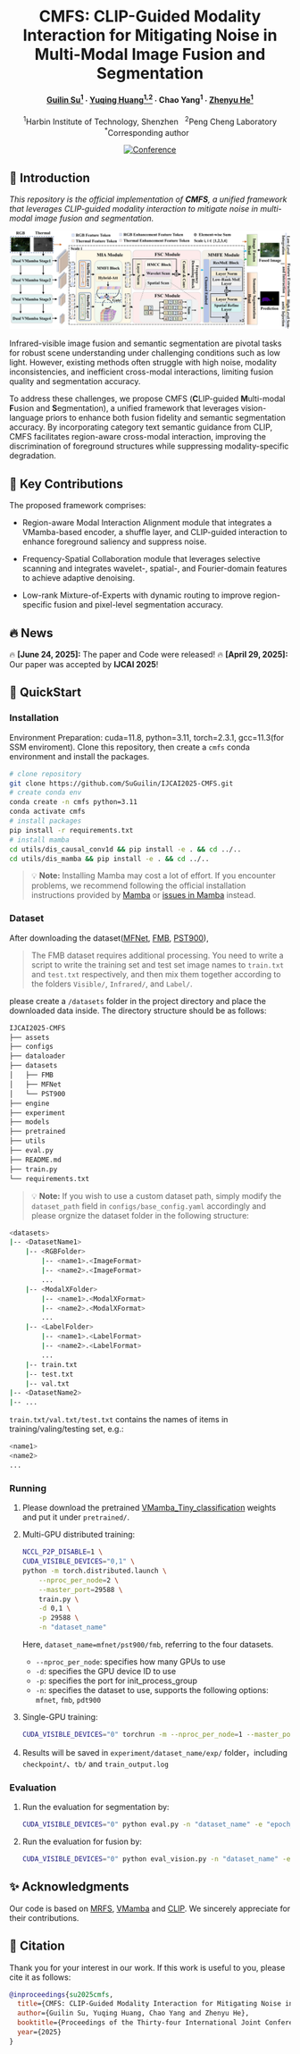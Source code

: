<div align="center">

# CMFS: CLIP-Guided Modality Interaction for Mitigating Noise in Multi-Modal Image Fusion and Segmentation

<h4>
  <a href='https://github.com/SuGuilin' target='_blank'>Guilin Su<sup>1</sup></a>
  ·
  <a href='https://github.com/NorahGreen/' target='_blank'>Yuqing Huang<sup>1,2</sup></a>
  ·
  <a  target='_blank'>Chao Yang<sup>1</sup></a>
  ·
  <a href='https://scholar.google.com/citations?user=7_VvbbAAAAAJ&hl=zh-CN&oi=ao/' target='_blank'>Zhenyu He<sup>1</sup></a>
</h4>

<p><sup>1</sup>Harbin Institute of Technology, Shenzhen &nbsp;&nbsp;<sup>2</sup>Peng Cheng Laboratory
<br><sup>*</sup>Corresponding author &nbsp;&nbsp;


<!-- [![arXiv](http://img.shields.io/badge/arXiv-2505.18581-B31B1B.svg)](https://arxiv.org/abs/2505.18581) -->
[![Conference](https://2025.ijcai.org/wp-content/uploads/2024/10/IJCAI2025_Montreal_Logo_BN-1.png)]()


</div>


## 🌟 Introduction
*This repository is the official implementation of **CMFS**, a unified framework that leverages CLIP-guided modality interaction to mitigate noise in multi-modal image fusion and segmentation.*

![cmfs](./assets/cmfs_framework.png)

Infrared-visible image fusion and semantic segmentation are pivotal tasks for robust scene understanding under challenging conditions such as low light. However, existing methods often struggle with high noise, modality inconsistencies, and inefficient cross-modal interactions, limiting fusion quality and segmentation accuracy. 

To address these challenges, we propose CMFS (**C**LIP-guided **M**ulti-modal **F**usion and **S**egmentation), a unified framework that leverages vision-language priors to enhance both fusion fidelity and semantic segmentation accuracy. By incorporating category text semantic guidance from CLIP, CMFS facilitates region-aware cross-modal interaction, improving the discrimination of foreground structures while suppressing modality-specific degradation.

## 🔬 Key Contributions
The proposed framework comprises: 

- Region-aware Modal Interaction Alignment module that integrates a VMamba-based encoder, a shuffle layer, and CLIP-guided interaction to enhance foreground saliency and suppress noise.

- Frequency-Spatial Collaboration module that leverages selective scanning and integrates wavelet-, spatial-, and Fourier-domain features to achieve adaptive denoising.

- Low-rank Mixture-of-Experts with dynamic routing to improve region-specific fusion and pixel-level segmentation accuracy.


## 🔥 News

🔥 __[June 24, 2025]:__ The paper and Code were released!
🔥 __[April 29, 2025]:__ Our paper was accepted by **IJCAI 2025**!


## 🚀 QuickStart
### Installation
Environment Preparation: cuda=11.8, python=3.11, torch=2.3.1, gcc=11.3(for SSM enviroment).
Clone this repository, then create a `cmfs` conda environment and install the packages.

```bash
# clone repository
git clone https://github.com/SuGuilin/IJCAI2025-CMFS.git
# create conda env
conda create -n cmfs python=3.11
conda activate cmfs
# install packages
pip install -r requirements.txt
# install mamba
cd utils/dis_causal_conv1d && pip install -e . && cd ../..
cd utils/dis_mamba && pip install -e . && cd ../..
```

> 💡 **Note:** Installing Mamba may cost a lot of effort. If you encounter problems, we recommend following the official installation instructions provided by [Mamba](https://github.com/state-spaces/mamba) or [issues in Mamba](https://github.com/state-spaces/mamba/issues) instead.


### Dataset

After downloading the dataset([MFNet](https://drive.google.com/drive/folders/1bD5b4xXkDBasOLhupUBDdw2rq9oogbu_), [FMB](https://drive.google.com/drive/folders/1T_jVi80tjgyHTQDpn-TjfySyW4CK1LlF), [PST900](https://drive.google.com/file/d/1hZeM-MvdUC_Btyok7mdF00RV-InbAadm/view)), 
> The FMB dataset requires additional processing. You need to write a script to write the training set and test set image names to `train.txt` and `test.txt` respectively, and then mix them together according to the folders `Visible/`, `Infrared/`, and `Label/`.

please create a `/datasets` folder in the project directory and place the downloaded data inside. The directory structure should be as follows:
```bash
IJCAI2025-CMFS
├── assets
├── configs
├── dataloader
├── datasets
│   ├── FMB
│   ├── MFNet
│   └── PST900
├── engine
├── experiment
├── models
├── pretrained
├── utils
├── eval.py
├── README.md
├── train.py
└── requirements.txt
```
>💡 **Note:** If you wish to use a custom dataset path, simply modify the `dataset_path` field in `configs/base_config.yaml` accordingly and please orgnize the dataset folder in the following structure:


```bash
<datasets>
|-- <DatasetName1>
    |-- <RGBFolder>
        |-- <name1>.<ImageFormat>
        |-- <name2>.<ImageFormat>
        ...
    |-- <ModalXFolder>
        |-- <name1>.<ModalXFormat>
        |-- <name2>.<ModalXFormat>
        ...
    |-- <LabelFolder>
        |-- <name1>.<LabelFormat>
        |-- <name2>.<LabelFormat>
        ...
    |-- train.txt
    |-- test.txt
    |-- val.txt
|-- <DatasetName2>
|-- ...
```
`train.txt/val.txt/test.txt` contains the names of items in training/valing/testing set, e.g.:
```bash
<name1>
<name2>
...
```

### Running
1. Please download the pretrained [VMamba_Tiny_classification](https://github.com/MzeroMiko/VMamba/releases/download/%23v2cls/vssm1_tiny_0230s_ckpt_epoch_264.pth) weights and put it under `pretrained/`.

1. Multi-GPU distributed training:

   ```bash
   NCCL_P2P_DISABLE=1 \
   CUDA_VISIBLE_DEVICES="0,1" \
   python -m torch.distributed.launch \
       --nproc_per_node=2 \
       --master_port=29588 \
       train.py \
       -d 0,1 \
       -p 29588 \
       -n "dataset_name"
   ```

   Here, `dataset_name=mfnet/pst900/fmb`, referring to the four datasets.

   * `--nproc_per_node`: specifies how many GPUs to use
   * `-d`: specifies the GPU device ID to use
   * `-p`: specifies the port for init_process_group
   * `-n`: specifies the dataset to use, supports the following options: `mfnet`, `fmb`, `pdt900`

1. Single-GPU training:

   ```bash
   CUDA_VISIBLE_DEVICES="0" torchrun -m --nproc_per_node=1 --master_port=29501 train.py -d 0 -n "dataset_name"
   ```

1. Results will be saved in `experiment/dataset_name/exp/` folder，including `checkpoint/`、`tb/` and `train_output.log`

### Evaluation

1. Run the evaluation for segmentation by:

   ```bash
   CUDA_VISIBLE_DEVICES="0" python eval.py -n "dataset_name" -e "epoch_number"
   ```

1. Run the evaluation for fusion by:

   ```bash
   CUDA_VISIBLE_DEVICES="0" python eval_vision.py -n "dataset_name" -e "epoch_number"
   ```

## ✨ Acknowledgments
Our code is based on [MRFS](https://github.com/HaoZhang1018/MRFS), [VMamba](https://github.com/MzeroMiko/VMamba) and [CLIP](https://github.com/openai/CLIP). We sincerely appreciate for their contributions. 


## 🔗 Citation
Thank you for your interest in our work. If this work is useful to you, please cite it as follows:
```bibtex
@inproceedings{su2025cmfs,
  title={CMFS: CLIP-Guided Modality Interaction for Mitigating Noise in Multi-Modal Image Fusion and Segmentation},
  author={Guilin Su, Yuqing Huang, Chao Yang and Zhenyu He},
  booktitle={Proceedings of the Thirty-four International Joint Conference on Artificial Intelligence},
  year={2025}
}
```
